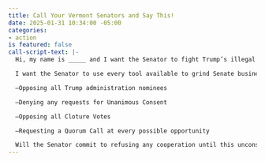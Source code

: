 ```yaml
---
title: Call Your Vermont Senators and Say This!
date: 2025-01-31 10:34:00 -05:00
categories:
- action
is featured: false
call-script-text: |-
  Hi, my name is _____ and I want the Senator to fight Trump’s illegal actions with everything he’s got. Trump is shredding the Constitution, breaking the law and violating the separation of powers.

  I want the Senator to use every tool available to grind Senate business to a halt until Trump stops attacking the constitution. This includes:

  —Opposing all Trump administration nominees

  —Denying any requests for Unanimous Consent

  —Opposing all Cloture Votes

  —Requesting a Quorum Call at every possible opportunity

  Will the Senator commit to refusing any cooperation until this unconstitutional power grab is stopped? I’d like a response in writing, please.
---
```


